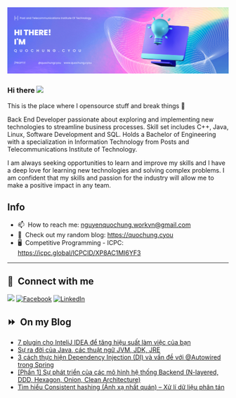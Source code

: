 <img src="header.png"></img>
---
### Hi there <a href="https://www.quochung.cyou/"><img src="https://media.giphy.com/media/hvRJCLFzcasrR4ia7z/giphy.gif" width="5%"></a>
This is the place where I opensource stuff and break things :rofl: 

Back End Developer passionate about exploring and implementing new technologies to streamline business processes. Skill set includes C++, Java, Linux, Software Development and SQL. Holds a Bachelor of Engineering with a specialization in Information Technology from Posts and Telecommunications Institute of Technology.

I am always seeking opportunities to learn and improve my skills and I have a deep love for learning new technologies and solving complex problems. I am confident that my skills and passion for the industry will allow me to make a positive impact in any team.


## Info
- 📫 &nbsp;How to reach me: nguyenquochung.workvn@gmail.com
- 🔗 &nbsp;Check out my random blog: https://quochung.cyou
- 🖥️ &nbsp;Competitive Programming - ICPC: https://icpc.global/ICPCID/XP8AC1MI6YF3
---

## 🔗 &nbsp;**Connect with me**


<a href="mailto:nguyenquochung.workvn@gmail.com"><img src="https://img.shields.io/badge/e‑mail-D14836.svg?style=for-the-badge&logo=GMail&logoColor=white"/></a>
[![Facebook](https://img.shields.io/badge/Facebook-1877F2?style=for-the-badge&logo=facebook&logoColor=white)](https://facebook.com/quochung.cyou) 
[![LinkedIn](https://img.shields.io/badge/LinkedIn-0077B5?style=for-the-badge&logo=linkedin&logoColor=white)](https://linkedin.com/in/quochungcyou) 


## ⏩ &nbsp;On my Blog
<!-- BLOG-POST-LIST:START -->
- [7 plugin cho InteliJ IDEA để tăng hiệu suất làm việc của bạn](https://quochung.cyou/7-plugin-cho-intelij-idea-de-tang-hieu-suat-lam-viec-cua-ban/)
- [Sự ra đời của Java, các thuật ngữ JVM, JDK, JRE](https://quochung.cyou/su-ra-doi-cua-java-cac-thuat-ngu-jvm-jdk-jre/)
- [3 cách thực hiện Dependency Injection &lpar;DI&rpar; và vấn đề với @Autowired trong Spring](https://quochung.cyou/3-cach-thuc-hien-dependency-injection-di-va-van-de-voi-autowired-trong-spring/)
- [[Phần 1] Sự phát triển của các mô hình hệ thống Backend &lpar;N-layered, DDD, Hexagon, Onion, Clean Architecture&rpar;](https://quochung.cyou/phan-1-su-phat-trien-cua-cac-mo-hinh-he-thong-backend-n-layered-ddd-hexagon-onion-clean-architecture/)
- [Tìm hiểu Consistent hashing &lpar;Ánh xạ nhất quán&rpar; – Xử lí dữ liệu phân tán](https://quochung.cyou/tim-hieu-consistent-hashing-anh-xa-nhat-quan-xu-li-du-lieu-phan-tan/)
<!-- BLOG-POST-LIST:END -->


